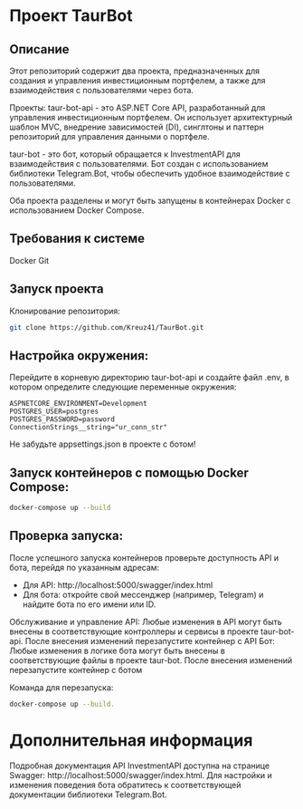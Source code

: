 # Проект TaurBot
## Описание
Этот репозиторий содержит два проекта, предназначенных для создания и управления инвестиционным портфелем, а также для взаимодействия с пользователями через бота.

Проекты:
taur-bot-api - это ASP.NET Core API, разработанный для управления инвестиционным портфелем. Он использует архитектурный шаблон MVC, внедрение зависимостей (DI), синглтоны и паттерн репозиторий для управления данными о портфеле.

taur-bot - это бот, который обращается к InvestmentAPI для взаимодействия с пользователями. Бот создан с использованием библиотеки Telegram.Bot, чтобы обеспечить удобное взаимодействие с пользователями.

Оба проекта разделены и могут быть запущены в контейнерах Docker с использованием Docker Compose.

## Требования к системе
Docker
Git

## Запуск проекта
Клонирование репозитория:
```bash
git clone https://github.com/Kreuz41/TaurBot.git
```
## Настройка окружения:
Перейдите в корневую директорию taur-bot-api и создайте файл .env, в котором определите следующие переменные окружения:
```env-file
ASPNETCORE_ENVIRONMENT=Development
POSTGRES_USER=postgres
POSTGRES_PASSWORD=password
ConnectionStrings__string="ur_conn_str"
```

Не забудьте appsettings.json в проекте с ботом!

## Запуск контейнеров с помощью Docker Compose:
```bash
docker-compose up --build
```
## Проверка запуска:
После успешного запуска контейнеров проверьте доступность API и бота, перейдя по указанным адресам:
- Для API: http://localhost:5000/swagger/index.html
- Для бота: откройте свой мессенджер (например, Telegram) и найдите бота по его имени или ID.

Обслуживание и управление
API: Любые изменения в API могут быть внесены в соответствующие контроллеры и сервисы в проекте taur-bot-api. После внесения изменений перезапустите контейнер с API
Бот: Любые изменения в логике бота могут быть внесены в соответствующие файлы в проекте taur-bot. После внесения изменений перезапустите контейнер с ботом

Команда для перезапуска:
```bash
docker-compose up --build.
```

# Дополнительная информация
Подробная документация API InvestmentAPI доступна на странице Swagger: http://localhost:5000/swagger/index.html.
Для настройки и изменения поведения бота обратитесь к соответствующей документации библиотеки Telegram.Bot.
